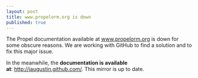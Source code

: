 ```yaml
---
layout: post
title: www.propelorm.org is down
published: true
---
```

<p>The Propel documentation available at <a href="http://www.propelorm.org">www.propelorm.org</a> is down for some obscure reasons. We are working with GitHub to find a solution and to fix this major issue.</p>
<p>In the meanwhile, the <strong>documentation is available at</strong>:&nbsp;<a href="http://jaugustin.github.com/">http://jaugustin.github.com/</a>. This mirror is up to date.</p>

